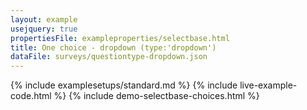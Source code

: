 ```yaml
---
layout: example
usejquery: true
propertiesFile: exampleproperties/selectbase.html
title: One choice - dropdown (type:'dropdown')
dataFile: surveys/questiontype-dropdown.json
---
```


{% include examplesetups/standard.md %}
{% include live-example-code.html %}
{% include demo-selectbase-choices.html %}